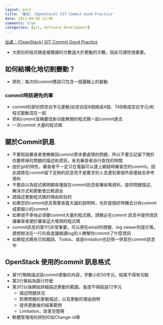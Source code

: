 ```yaml
---
layout: post
title: '筆記: [OpenStack] GIT Commit Good Practice'
date: 2013-09-08 12:00
comments: true
categories: [git, Software Development]
---
```

[出處：[OpenStack] GIT Commit Good Practice](https://wiki.openstack.org/wiki/GitCommitMessages)

- 大部份的程式碼是被閱讀的次數遠大於更動的次數，因此可讀性很重要。

## 如何結構化地切割變動？

- 原則：每次的commit應該只包含一個邏輯上的變動

### commit時該避免的事

- commit的部份把空白字元更動(如空白從8個換成4個、TAB換成空白字元)和程式變動混在一起
- 把和commit宣稱要改新功能無關的程式碼一起commit進去
- 一次commit 大量的程式碼

## 關於Commit訊息

- 不要假設審查者會瞭解該commit原本要處理的問題，所以不要忘記留下關於你要修掉的問題的描述和資訊，省去審查者自行查找的時間
- 由於git的特性，審查者不一定只在電腦可以連上網路時審查您的commit。因此請將在commit留下足夠的訊息而不是要求別人去連到某個外部連結去參考資料
- 不要自以為程式碼明顯易懂就在commit訊息偷懶省略資料。提供問題描述、解決方式和更動會比較週全
- 請描述更動程式碼的理由和目的
- 如果您的commit訊息需要長篇大論的說明時，也許是個好時機去分拆commit成更細小的commit
- 如果很不幸地必須要commit大量的程式碼，請務必在commit 訊息中提供資訊讓審查者便於審查這大堆頭的程式碼
- commit訊息的第1行非常重要。可以用在email的標題、log viewer的提示等。請想辦法在一行的長度讓閱讀log的人瞭解你commit了什麼資訊
- 如果程式碼有已知錯誤、Todos、或是limitation也記得一併寫在commit訊息中

## OpenStack 使用的commit 訊息格式

- 第1行簡略描述該commit更動的內容，字數小於50字元，結尾不得有句點
- 第2行單純為跳行符號
- 第3行以後開始詳細描述更動的範圍，長度不得超過72字元
    - 描述問題狀況
    - 對應問題的更動描述，以及更動的理由說明
    - 提供更動後的結果範例
    - Limitation，改善空間等
- 軟體管理用的辨別ID如Change-id等

